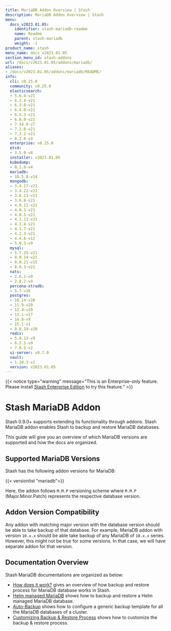 ```yaml
---
title: MariaDB Addon Overview | Stash
description: MariaDB Addon Overview | Stash
menu:
  docs_v2023.01.05:
    identifier: stash-mariadb-readme
    name: Readme
    parent: stash-mariadb
    weight: -1
product_name: stash
menu_name: docs_v2023.01.05
section_menu_id: stash-addons
url: /docs/v2023.01.05/addons/mariadb/
aliases:
- /docs/v2023.01.05/addons/mariadb/README/
info:
  cli: v0.25.0
  community: v0.25.0
  elasticsearch:
  - 5.6.4-v21
  - 6.2.4-v21
  - 6.3.0-v21
  - 6.4.0-v21
  - 6.5.3-v21
  - 6.8.0-v21
  - 7.14.0-v7
  - 7.2.0-v21
  - 7.3.2-v21
  - 8.2.0-v4
  enterprise: v0.25.0
  etcd:
  - 3.5.0-v8
  installer: v2023.01.05
  kubedump:
  - 0.1.0-v4
  mariadb:
  - 10.5.8-v14
  mongodb:
  - 3.4.17-v21
  - 3.4.22-v21
  - 3.6.13-v21
  - 3.6.8-v21
  - 4.0.11-v21
  - 4.0.3-v21
  - 4.0.5-v21
  - 4.1.13-v21
  - 4.1.4-v21
  - 4.1.7-v21
  - 4.2.3-v21
  - 4.4.6-v12
  - 5.0.3-v9
  mysql:
  - 5.7.25-v21
  - 8.0.14-v21
  - 8.0.21-v15
  - 8.0.3-v21
  nats:
  - 2.6.1-v9
  - 2.8.2-v4
  percona-xtradb:
  - 5.7-v16
  postgres:
  - 10.14-v20
  - 11.9-v20
  - 12.4-v20
  - 13.1-v17
  - 14.0-v9
  - 15.1-v1
  - 9.6.19-v20
  redis:
  - 5.0.13-v9
  - 6.2.5-v9
  - 7.0.5-v2
  ui-server: v0.7.0
  vault:
  - 1.10.3-v1
  version: v2023.01.05
---
```


{{< notice type="warning" message="This is an Enterprise-only feature. Please install [Stash Enterprise Edition](/docs/v2023.01.05/setup/install/enterprise/) to try this feature." >}}

# Stash MariaDB Addon

Stash 0.9.0+ supports extending its functionality through addons. Stash MariaDB addon enables Stash to backup and restore MariaDB databases.

This guide will give you an overview of which MariaDB versions are supported and how the docs are organized.

## Supported MariaDB Versions

Stash has the following addon versions for MariaDB:

{{< versionlist "mariadb">}}

Here, the addon follows `M.M.P` versioning scheme where `M.M.P` (Major.Minor.Patch) represents the respective database version.

## Addon Version Compatibility

Any addon with matching major version with the database version should be able to take backup of that database. For example, MariaDB addon with version `10.x.x` should be able take backup of any MariaDB of `10.x.x` series. However, this might not be true for some versions. In that case, we will have separate addon for that version.

## Documentation Overview

Stash MariaDB documentations are organized as below:

- [How does it work?](/docs/v2023.01.05/addons/mariadb/overview/) gives an overview of how backup and restore process for MariaDB database works in Stash.
- [Helm managed MariaDB](/docs/v2023.01.05/addons/mariadb/helm/) shows how to backup and restore a Helm managed MariaDB database.
- [Auto-Backup](/docs/v2023.01.05/addons/mariadb/auto-backup/) shows how to configure a generic backup template for all the MariaDB databases of a cluster.
- [Customizing Backup & Restore Process](/docs/v2023.01.05/addons/mariadb/customization/) shows how to customize the backup & restore process.
